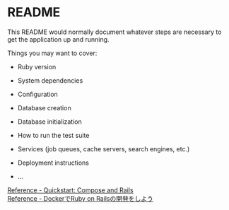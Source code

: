 # README

This README would normally document whatever steps are necessary to get the
application up and running.

Things you may want to cover:

* Ruby version

* System dependencies

* Configuration

* Database creation

* Database initialization

* How to run the test suite

* Services (job queues, cache servers, search engines, etc.)

* Deployment instructions

* ...


[Reference - Quickstart: Compose and Rails](https://docs.docker.com/compose/rails/)  
[Reference - DockerでRuby on Railsの開発をしよう](https://qiita.com/saitoeku3/items/b1aa2ae143624e551aea)
